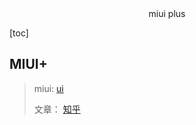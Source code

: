 <center>miui plus</center>





[toc]







## MIUI+

> miui: [ui](https://plus.miui.com/)
>
> 文章： [知乎](https://zhuanlan.zhihu.com/p/574307078)







